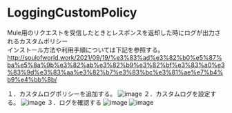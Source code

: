 # LoggingCustomPolicy
Mule用のリクエストを受信したときとレスポンスを返却した時にログが出力されるカスタムポリシー<br>
インストール方法や利用手順については下記を参照する。<br>
http://soulofworld.work/2021/09/19/%e3%83%ad%e3%82%b0%e5%87%ba%e5%8a%9b%e3%82%ab%e3%82%b9%e3%82%bf%e3%83%a0%e3%83%9d%e3%83%aa%e3%82%b7%e3%83%bc%e3%81%ae%e7%b4%b9%e4%bb%8b/

１．カスタムログポリシーを追加する。
![image](https://user-images.githubusercontent.com/38703661/131711422-3ebe172b-ec9e-48f1-9684-dda46586750e.png)
２．カスタムログを設定する。
![image](https://user-images.githubusercontent.com/38703661/131711798-0314e0ee-6860-4ebe-9648-443b260f76af.png)
３．ログを確認する
![image](https://user-images.githubusercontent.com/38703661/131711947-e49b1022-b03f-4705-926a-6ffadd861458.png)
![image](https://user-images.githubusercontent.com/38703661/131711991-55ad8d9a-7bc0-434c-87f0-d0305fb3c07f.png)
